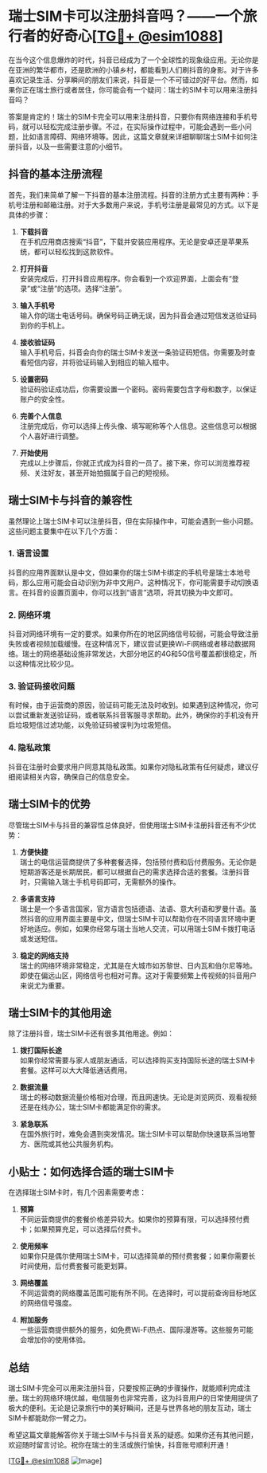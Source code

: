 # 瑞士SIM卡可以注册抖音吗？——一个旅行者的好奇心[[TG💪+ @esim1088](https://t.me/s/esim1088)]

在当今这个信息爆炸的时代，抖音已经成为了一个全球性的现象级应用。无论你是在亚洲的繁华都市，还是欧洲的小镇乡村，都能看到人们刷抖音的身影。对于许多喜欢记录生活、分享瞬间的朋友们来说，抖音是一个不可错过的好平台。然而，如果你正在瑞士旅行或者居住，你可能会有一个疑问：瑞士的SIM卡可以用来注册抖音吗？

答案是肯定的！瑞士的SIM卡完全可以用来注册抖音，只要你有网络连接和手机号码，就可以轻松完成注册步骤。不过，在实际操作过程中，可能会遇到一些小问题，比如语言障碍、网络环境等。因此，这篇文章就来详细聊聊瑞士SIM卡如何注册抖音，以及一些需要注意的小细节。

## 抖音的基本注册流程

首先，我们来简单了解一下抖音的基本注册流程。抖音的注册方式主要有两种：手机号注册和邮箱注册。对于大多数用户来说，手机号注册是最常见的方式。以下是具体的步骤：

1. **下载抖音**  
   在手机应用商店搜索“抖音”，下载并安装应用程序。无论是安卓还是苹果系统，都可以轻松找到这款软件。

2. **打开抖音**  
   安装完成后，打开抖音应用程序。你会看到一个欢迎界面，上面会有“登录”或“注册”的选项。选择“注册”。

3. **输入手机号**  
   输入你的瑞士电话号码。确保号码正确无误，因为抖音会通过短信发送验证码到你的手机上。

4. **接收验证码**  
   输入手机号后，抖音会向你的瑞士SIM卡发送一条验证码短信。你需要及时查看短信内容，并将验证码输入到相应的输入框中。

5. **设置密码**  
   验证码验证成功后，你需要设置一个密码。密码需要包含字母和数字，以保证账户的安全性。

6. **完善个人信息**  
   注册完成后，你可以选择上传头像、填写昵称等个人信息。这些信息可以根据个人喜好进行调整。

7. **开始使用**  
   完成以上步骤后，你就正式成为抖音的一员了。接下来，你可以浏览推荐视频、关注好友，甚至开始拍摄属于自己的短视频。

## 瑞士SIM卡与抖音的兼容性

虽然理论上瑞士SIM卡可以注册抖音，但在实际操作中，可能会遇到一些小问题。这些问题主要集中在以下几个方面：

### 1. **语言设置**
   抖音的应用界面默认是中文，但如果你的瑞士SIM卡绑定的手机号是瑞士本地号码，那么应用可能会自动识别为非中文用户。这种情况下，你可能需要手动切换语言。在抖音的设置页面中，你可以找到“语言”选项，将其切换为中文即可。

### 2. **网络环境**
   抖音对网络环境有一定的要求。如果你所在的地区网络信号较弱，可能会导致注册失败或者视频加载缓慢。在这种情况下，建议尝试更换Wi-Fi网络或者移动数据网络。瑞士的网络基础设施非常发达，大部分地区的4G和5G信号覆盖都很稳定，所以这种情况比较少见。

### 3. **验证码接收问题**
   有时候，由于运营商的原因，验证码可能无法及时收到。如果遇到这种情况，你可以尝试重新发送验证码，或者联系抖音客服寻求帮助。此外，确保你的手机没有开启垃圾短信过滤功能，以免验证码被误判为垃圾短信。

### 4. **隐私政策**
   抖音在注册时会要求用户同意其隐私政策。如果你对隐私政策有任何疑虑，建议仔细阅读相关内容，确保自己的信息安全。

## 瑞士SIM卡的优势

尽管瑞士SIM卡与抖音的兼容性总体良好，但使用瑞士SIM卡注册抖音还有不少优势：

1. **方便快捷**  
   瑞士的电信运营商提供了多种套餐选择，包括预付费和后付费服务。无论你是短期游客还是长期居民，都可以根据自己的需求选择合适的套餐。注册抖音时，只需输入瑞士手机号码即可，无需额外的操作。

2. **多语言支持**  
   瑞士是一个多语言国家，官方语言包括德语、法语、意大利语和罗曼什语。虽然抖音的应用界面主要是中文，但瑞士SIM卡可以帮助你在不同语言环境中更好地适应。例如，如果你经常与瑞士当地人交流，可以用瑞士SIM卡拨打电话或发送短信。

3. **稳定的网络支持**  
   瑞士的网络环境非常稳定，尤其是在大城市如苏黎世、日内瓦和伯尔尼等地。即使在偏远山区，网络信号也相对可靠。这对于需要频繁上传视频的抖音用户来说尤为重要。

## 瑞士SIM卡的其他用途

除了注册抖音，瑞士SIM卡还有很多其他用途。例如：

1. **拨打国际长途**  
   如果你经常需要与家人或朋友通话，可以选择购买支持国际长途的瑞士SIM卡套餐。这样可以大大降低通话费用。

2. **数据流量**  
   瑞士的移动数据流量价格相对合理，而且网速快。无论是浏览网页、观看视频还是在线办公，瑞士SIM卡都能满足你的需求。

3. **紧急联系**  
   在国外旅行时，难免会遇到突发情况。瑞士SIM卡可以帮助你快速联系当地警方、医院或其他公共服务机构。

## 小贴士：如何选择合适的瑞士SIM卡

在选择瑞士SIM卡时，有几个因素需要考虑：

1. **预算**  
   不同运营商提供的套餐价格差异较大。如果你的预算有限，可以选择预付费卡；如果预算充足，可以选择后付费卡。

2. **使用频率**  
   如果你只是偶尔使用瑞士SIM卡，可以选择简单的预付费套餐；如果你需要长时间使用，后付费套餐可能更划算。

3. **网络覆盖**  
   不同运营商的网络覆盖范围可能有所不同。在选择时，可以提前查询目标地区的网络信号强度。

4. **附加服务**  
   一些运营商提供额外的服务，如免费Wi-Fi热点、国际漫游等。这些服务可能会增加你的使用体验。

## 总结

瑞士SIM卡完全可以用来注册抖音，只要按照正确的步骤操作，就能顺利完成注册。瑞士的网络环境优越，电信服务也非常完善，这为抖音用户的日常使用提供了极大的便利。无论是记录旅行中的美好瞬间，还是与世界各地的朋友互动，瑞士SIM卡都能助你一臂之力。

希望这篇文章能解答你关于瑞士SIM卡与抖音关系的疑惑。如果你还有其他问题，欢迎随时留言讨论。祝你在瑞士的生活或旅行愉快，抖音账号顺利开通！

[[TG💪+ @esim1088](https://t.me/s/esim1088) ![Image](https://i.postimg.cc/4NQfJmqS/Snipaste-2025-05-13-00-14-12.png)]